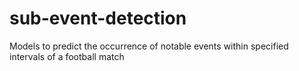 # sub-event-detection
Models to predict the occurrence of notable events within specified intervals of a football match
